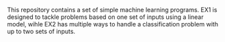 This repository contains a set of simple machine learning programs. EX1 is designed to tackle problems based on one set of inputs using a linear model, wihle EX2 has multiple ways to handle a classification problem with up to two sets of inputs.
